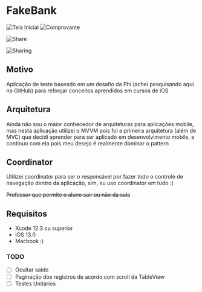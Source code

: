 

# FakeBank
![Tela Inicial](https://i.ibb.co/3MGW57m/Whats-App-Image-2021-06-21-at-23-00-34.jpg)
![Comprovante](https://i.ibb.co/bFW97wh/Whats-App-Image-2021-06-21-at-23-00-34-2.jpg)

![Share](https://i.ibb.co/xFkr29z/Whats-App-Image-2021-06-21-at-23-00-35.jpg)

![Sharing](https://i.ibb.co/G076R0g/Whats-App-Image-2021-06-21-at-23-00-35-2.jpg)

## Motivo

Aplicação de teste baseado em um desafio da Phi (achei pesquisando aqui no GitHub) para reforçar conceitos aprendidos em cursos de iOS

## Arquitetura

Ainda não sou o maior conhecedor de arquiteturas para aplicações mobile, mas nesta aplicação utilizei o MVVM pois foi a primeira arquitetura (além de MVC) que decidi aprender para ser aplicado em desenvolvimento mobile, e continuo com ela pois meu desejo é realmente dominar o pattern

## Coordinator
Utilizei coordinator para ser o responsável por fazer todo o controle de navegação dentro da aplicação, sim, eu uso coordinator em tudo :)

~~Professor que permite o aluno sair ou não da sala~~

## Requisitos

 - Xcode 12.3 ou superior
 - iOS 13.0
 - Macbook :)

### TODO

 - [ ] Ocultar saldo
 - [ ] Paginação dos registros de acordo com scroll da TableView
 - [ ] Testes Unitários
